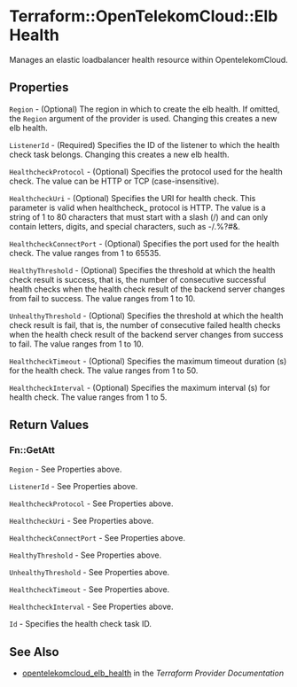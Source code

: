 # Terraform::OpenTelekomCloud::ElbHealth

Manages an elastic loadbalancer health resource within OpentelekomCloud.

## Properties

`Region` - (Optional) The region in which to create the elb health. If
omitted, the `Region` argument of the provider is used. Changing this
creates a new elb health.

`ListenerId` - (Required) Specifies the ID of the listener to which the health
check task belongs. Changing this creates a new elb health.

`HealthcheckProtocol` - (Optional) Specifies the protocol used for the health
check. The value can be HTTP or TCP (case-insensitive).

`HealthcheckUri` - (Optional) Specifies the URI for health check. This parameter
is valid when healthcheck_ protocol is HTTP. The value is a string of 1 to 80
characters that must start with a slash (/) and can only contain letters, digits,
and special characters, such as -/.%?#&.

`HealthcheckConnectPort` - (Optional) Specifies the port used for the health
check. The value ranges from 1 to 65535.

`HealthyThreshold` - (Optional) Specifies the threshold at which the health
check result is success, that is, the number of consecutive successful health
checks when the health check result of the backend server changes from fail
to success. The value ranges from 1 to 10.

`UnhealthyThreshold` - (Optional) Specifies the threshold at which the health
check result is fail, that is, the number of consecutive failed health checks
when the health check result of the backend server changes from success to fail.
The value ranges from 1 to 10.

`HealthcheckTimeout` - (Optional) Specifies the maximum timeout duration
(s) for the health check. The value ranges from 1 to 50.

`HealthcheckInterval` - (Optional) Specifies the maximum interval (s) for
health check. The value ranges from 1 to 5.


## Return Values

### Fn::GetAtt

`Region` - See Properties above.

`ListenerId` - See Properties above.

`HealthcheckProtocol` - See Properties above.

`HealthcheckUri` - See Properties above.

`HealthcheckConnectPort` - See Properties above.

`HealthyThreshold` - See Properties above.

`UnhealthyThreshold` - See Properties above.

`HealthcheckTimeout` - See Properties above.

`HealthcheckInterval` - See Properties above.

`Id` - Specifies the health check task ID.

## See Also

* [opentelekomcloud_elb_health](https://www.terraform.io/docs/providers/opentelekomcloud/r/elb_health.html) in the _Terraform Provider Documentation_